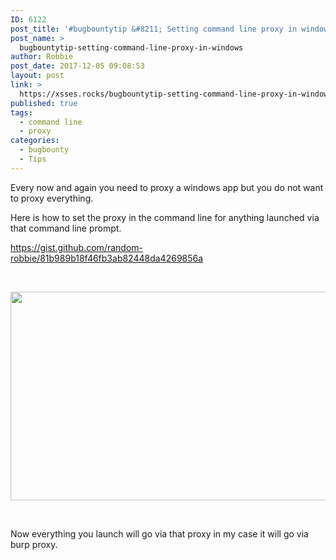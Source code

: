 ```yaml
---
ID: 6122
post_title: '#bugbountytip &#8211; Setting command line proxy in windows'
post_name: >
  bugbountytip-setting-command-line-proxy-in-windows
author: Robbie
post_date: 2017-12-05 09:08:53
layout: post
link: >
  https://xsses.rocks/bugbountytip-setting-command-line-proxy-in-windows/
published: true
tags:
  - command line
  - proxy
categories:
  - bugbounty
  - Tips
---
```

Every now and again you need to proxy a windows app but you do not want to proxy everything.

Here is how to set the proxy in the command line for anything launched via that command line prompt.

https://gist.github.com/random-robbie/81b989b18f46fb3ab82448da4269856a

&nbsp;

<img class="aligncenter size-full wp-image-6124" src="https://xsses.rocks/wp-content/uploads/2017/12/Capture.png" alt="" width="659" height="334" />

&nbsp;

Now everything you launch will go via that proxy in my case it will go via burp proxy.

&nbsp;